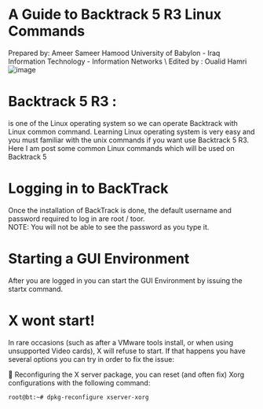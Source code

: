 # A Guide to Backtrack 5 R3 Linux Commands 
Prepared by: Ameer Sameer Hamood University of Babylon - Iraq Information Technology - Information Networks \ Edited by : Oualid Hamri
![image](https://user-images.githubusercontent.com/94682505/166089277-6095c862-a38d-4cbf-8083-2e20b4a8e92d.png)
# Backtrack 5 R3 : 
is one of the Linux operating system so we can operate Backtrack  with  Linux  common  command.  Learning  Linux  operating system is very easy and you must familiar with the unix commands if you want  use  Backtrack  5  R3.  Here  I  am  post  some  common  Linux commands which will be used on Backtrack 5
# Logging in to BackTrack
Once  the installation  of  BackTrack is  done, the  default username  and password required to log in are root / toor.  
NOTE: You will not be able to see the password as you type it.
# Starting a GUI Environment 
After you are logged in you can start the GUI Environment by issuing the startx command.
# X wont start!
In rare occasions (such as after a VMware tools install, or when using unsupported Video cards), X will refuse to start. If that happens you have several options you can try in order to fix the issue:

 Reconfiguring the X server package, you can reset (and often fix) Xorg configurations with the following command:
```bash
root@bt:~# dpkg-reconfigure xserver-xorg
```
